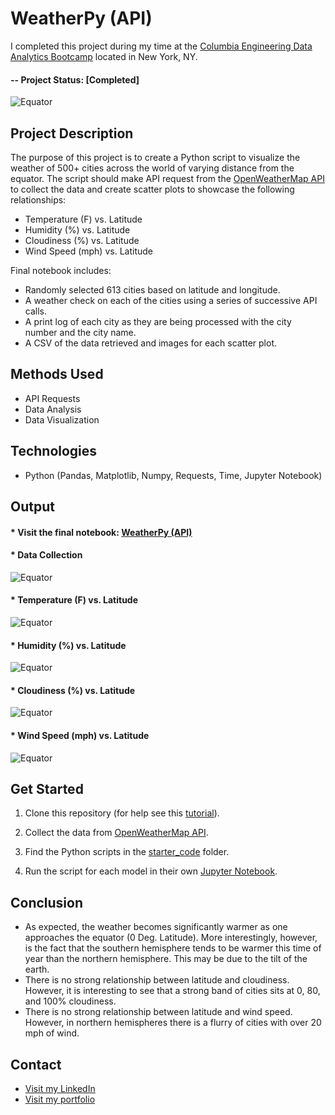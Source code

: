 ﻿# WeatherPy (API)

I completed this project during my time at the [Columbia Engineering Data Analytics Bootcamp](https://bootcamp.cvn.columbia.edu/data/nyc/landing/?s=Google-Brand&pkw=%2Bdata%20%2Banalytics%20%2Bcolumbia&pcrid=392444639754&pmt=b&utm_source=google&utm_medium=cpc&utm_campaign=%5BS%5D_GRD_Data_Brand_ALL_NYC_BMM_New&utm_term=%2Bdata%20%2Banalytics%20%2Bcolumbia&utm_content=392444639754&s=google&k=%2Bdata%20%2Banalytics%20%2Bcolumbia&gclid=Cj0KCQiA2b7uBRDsARIsAEE9XpFH-2wU0-_7jtxCV_PCkGBR0prlyKtvpF2-nAWU1tO4oYci5h1QStsaAsg5EALw_wcB&gclsrc=aw.ds) located in New York, NY.

#### -- Project Status: [Completed]


![Equator](Images/equatorsign.png)


## Project Description

The purpose of this project is to create a Python script to visualize the weather of 500+ cities across the world of varying distance from the equator. The script should make API request from the [OpenWeatherMap API](https://openweathermap.org/api) to collect the data and create scatter plots to showcase the following relationships: 

* Temperature (F) vs. Latitude
* Humidity (%) vs. Latitude
* Cloudiness (%) vs. Latitude
* Wind Speed (mph) vs. Latitude

Final notebook includes:

* Randomly selected 613 cities based on latitude and longitude.
* A weather check on each of the cities using a series of successive API calls.
* A print log of each city as they are being processed with the city number and the city name.
* A CSV of the data retrieved and images for each scatter plot.

## Methods Used
* API Requests 
* Data Analysis 
* Data Visualization

## Technologies
* Python (Pandas, Matplotlib, Numpy, Requests, Time, Jupyter Notebook)


## Output 

####  * Visit the final notebook: [WeatherPy (API)](https://github.com/CarolineDelva/WeatherPy-APIPython-Project/blob/master/starter_code/WeatherPy.ipynb) 

#### * Data Collection

![Equator](Images/datacollection.PNG)
#### * Temperature (F) vs. Latitude

![Equator](Images/citylatitudemaxtemp.PNG)
#### * Humidity (%) vs. Latitude

![Equator](Images/citylatitudehumidity.PNG)

#### * Cloudiness (%) vs. Latitude

![Equator](Images/citylatitudecloudiness.PNG)

#### * Wind Speed (mph) vs. Latitude

![Equator](Images/citylatitudewindspeed.PNG)


## Get Started


1. Clone this repository (for help see this [tutorial](https://help.github.com/articles/cloning-a-repository/)).
2. Collect the data from  [OpenWeatherMap API](https://openweathermap.org/api).

3. Find the Python scripts in the [starter_code](https://github.com/CarolineDelva/WeatherPy-APIPython-Project/blob/master/starter_code/WeatherPy.ipynb) folder.

4. Run the script for each model in their own [Jupyter Notebook](https://jupyter.org/).


## Conclusion 

* As expected, the weather becomes significantly warmer as one approaches the equator (0 Deg. Latitude). More interestingly, however, is the fact that the southern hemisphere tends to be warmer this time of year than the northern hemisphere. This may be due to the tilt of the earth.
* There is no strong relationship between latitude and cloudiness. However, it is interesting to see that a strong band of cities sits at 0, 80, and 100% cloudiness.
* There is no strong relationship between latitude and wind speed. However, in northern hemispheres there is a flurry of cities with over 20 mph of wind.


## Contact
* [Visit my LinkedIn](https://www.linkedin.com/in/caroline-delva-5184a172/) 
* [Visit my portfolio](https://carolinedelva.github.io/CarolineDelvaPortfolio/) 
